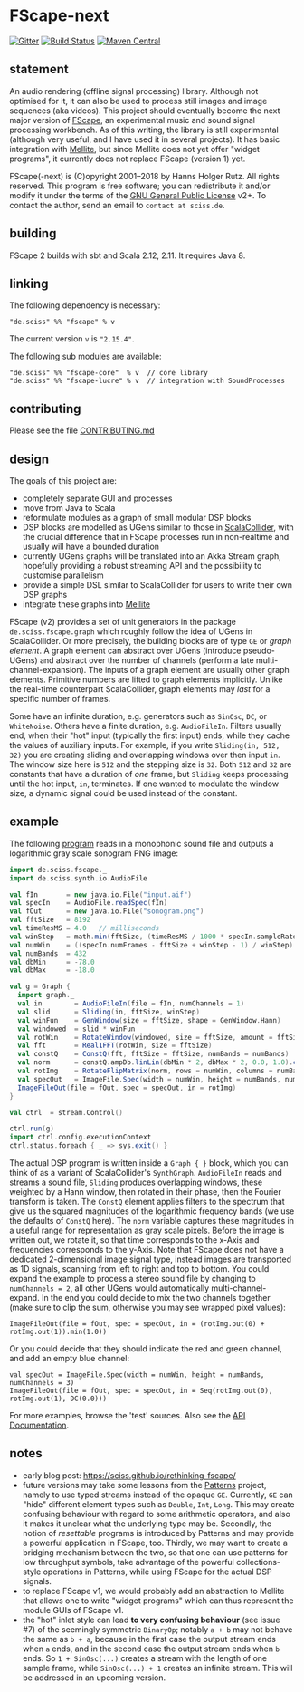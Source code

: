 # FScape-next

[![Gitter](https://badges.gitter.im/Join%20Chat.svg)](https://gitter.im/Sciss/FScape?utm_source=badge&utm_medium=badge&utm_campaign=pr-badge&utm_content=badge)
[![Build Status](https://travis-ci.org/Sciss/FScape-next.svg?branch=master)](https://travis-ci.org/Sciss/FScape-next)
[![Maven Central](https://maven-badges.herokuapp.com/maven-central/de.sciss/fscape_2.11/badge.svg)](https://maven-badges.herokuapp.com/maven-central/de.sciss/fscape_2.11)

## statement

An audio rendering (offline signal processing) library. Although not optimised for it, it can also be used to
process still images and image sequences (aka videos). This project should eventually become the next major version of
[FScape](https://github.com/Sciss/FScape), an experimental music and sound signal processing workbench. As of
this writing, the library is still experimental (although very useful, and I have used it in several projects).
It has basic integration with [Mellite](http://sciss.github.io/Mellite/), but since Mellite does not yet offer
"widget programs", it currently does not replace FScape (version 1) yet.

FScape(-next) is (C)opyright 2001&ndash;2018 by Hanns Holger Rutz. All rights reserved.
This program is free software; you can redistribute it and/or modify it under the terms 
of the [GNU General Public License](http://github.com/Sciss/FScape-next/blob/master/LICENSE) v2+.
To contact the author, send an email to `contact at sciss.de`.

## building

FScape 2 builds with sbt and Scala 2.12, 2.11. It requires Java 8.

## linking

The following dependency is necessary:

    "de.sciss" %% "fscape" % v

The current version `v` is `"2.15.4"`.

The following sub modules are available:

    "de.sciss" %% "fscape-core"  % v  // core library
    "de.sciss" %% "fscape-lucre" % v  // integration with SoundProcesses

## contributing

Please see the file [CONTRIBUTING.md](CONTRIBUTING.md)

## design

The goals of this project are:

- completely separate GUI and processes
- move from Java to Scala
- reformulate modules as a graph of small modular DSP blocks
- DSP blocks are modelled as UGens similar to those in [ScalaCollider](https://github.com/Sciss/ScalaCollider),
  with the crucial difference that in FScape processes run in non-realtime and usually will have a bounded duration
- currently UGens graphs will be translated into an Akka Stream graph, hopefully providing a robust
  streaming API and the possibility to customise parallelism
- provide a simple DSL similar to ScalaCollider for users to write their own DSP graphs
- integrate these graphs into [Mellite](https://github.com/Sciss/Mellite)

FScape (v2) provides a set of unit generators in the package `de.sciss.fscape.graph` which roughly follow the
idea of UGens in ScalaCollider. Or more precisely, the building blocks are of type `GE` or _graph element_.
A graph element can abstract over UGens (introduce pseudo-UGens) and abstract over the number of channels
(perform a late multi-channel-expansion). The inputs of a graph element are usually other graph elements.
Primitive numbers are lifted to graph elements implicitly. Unlike the real-time counterpart ScalaCollider,
graph elements may _last_ for a specific number of frames.

Some have an infinite duration, e.g. generators such as
`SinOsc`, `DC`, or `WhiteNoise`. Others have a finite duration, e.g. `AudioFileIn`. Filters usually end, when their
"hot" input (typically the first input) ends, while they cache the values of auxiliary inputs. For example,
if you write `Sliding(in, 512, 32)` you are creating sliding and overlapping windows over then input `in`.
The window size here is `512` and the stepping size is `32`. Both `512` and `32` are constants that have a duration
of _one_ frame, but `Sliding` keeps processing until the hot input, `in`, terminates. If one wanted to modulate
the window size, a dynamic signal could be used instead of the constant.

## example

The following [program](https://github.com/Sciss/FScape-next/blob/master/core/src/test/scala/de/sciss/fscape/ConstQTest.scala)
reads in a monophonic sound file and outputs a logarithmic gray scale sonogram PNG image:

```scala
import de.sciss.fscape._
import de.sciss.synth.io.AudioFile

val fIn       = new java.io.File("input.aif")
val specIn    = AudioFile.readSpec(fIn)
val fOut      = new java.io.File("sonogram.png")
val fftSize   = 8192
val timeResMS = 4.0   // milliseconds
val winStep   = math.min(fftSize, (timeResMS / 1000 * specIn.sampleRate + 0.5).toInt)
val numWin    = ((specIn.numFrames - fftSize + winStep - 1) / winStep).toInt
val numBands  = 432
val dbMin     = -78.0
val dbMax     = -18.0

val g = Graph {
  import graph._
  val in        = AudioFileIn(file = fIn, numChannels = 1)
  val slid      = Sliding(in, fftSize, winStep)
  val winFun    = GenWindow(size = fftSize, shape = GenWindow.Hann)
  val windowed  = slid * winFun
  val rotWin    = RotateWindow(windowed, size = fftSize, amount = fftSize/2)
  val fft       = Real1FFT(rotWin, size = fftSize)
  val constQ    = ConstQ(fft, fftSize = fftSize, numBands = numBands)
  val norm      = constQ.ampDb.linLin(dbMin * 2, dbMax * 2, 0.0, 1.0).clip()
  val rotImg    = RotateFlipMatrix(norm, rows = numWin, columns = numBands, mode = RotateFlipMatrix.Rot90CCW)
  val specOut   = ImageFile.Spec(width = numWin, height = numBands, numChannels = 1)
  ImageFileOut(file = fOut, spec = specOut, in = rotImg)
}

val ctrl  = stream.Control()

ctrl.run(g)
import ctrl.config.executionContext
ctrl.status.foreach { _ => sys.exit() }
```

The actual DSP program is written inside a `Graph { }` block, which you can think of as a variant of 
ScalaCollider's `SynthGraph`. `AudioFileIn` reads and streams a sound file, `Sliding` produces overlapping windows,
these weighted by a Hann window, then rotated in their phase, then the Fourier transform is taken. The `ConstQ`
element applies filters to the spectrum that give us the squared magnitudes of the logarithmic frequency bands
(we use the defaults of `ConstQ` here). The `norm` variable captures these magnitudes in a useful range for
representation as gray scale pixels. Before the image is written out, we rotate it, so that time corresponds to
the x-Axis and frequencies corresponds to the y-Axis. Note that FScape does not have a dedicated 2-dimensional
image signal type, instead images are transported as 1D signals, scanning from left to right and top to bottom.
You could expand the example to process a stereo sound file by changing to `numChannels = 2`, all other UGens would
automatically multi-channel-expand. In the end you could decide to mix the two channels together
(make sure to clip the sum, otherwise you may see wrapped pixel values):

```
ImageFileOut(file = fOut, spec = specOut, in = (rotImg.out(0) + rotImg.out(1)).min(1.0))
```

Or you could decide that they should indicate the red and green channel, and add an empty blue channel:

```
val specOut = ImageFile.Spec(width = numWin, height = numBands, numChannels = 3)
ImageFileOut(file = fOut, spec = specOut, in = Seq(rotImg.out(0), rotImg.out(1), DC(0.0)))
```

For more examples, browse the 'test' sources. Also see
the [API Documentation](http://sciss.github.io/Mellite/latest/api/de/sciss/fscape/).

## notes

- early blog post: https://sciss.github.io/rethinking-fscape/
- future versions may take some lessons from the [Patterns](https://github.com/Sciss/Patterns) project, namely
  to use typed streams instead of the opaque `GE`. Currently, `GE` can "hide" different element types such as
  `Double`, `Int`, `Long`. This may create confusing behaviour with regard to some arithmetic operators, and also
  it makes it unclear what the underlying type may be. Secondly, the notion of _resettable_ programs is introduced
  by Patterns and may provide a powerful application in FScape, too. Thirdly, we may want to create a bridging
  mechanism between the two, so that one can use patterns for low throughput symbols, take advantage of the powerful
  collections-style operations in Patterns, while using FScape for the actual DSP signals.
- to replace FScape v1, we would probably add an abstraction to Mellite that allows one to write "widget programs"
  which can thus represent the module GUIs of FScape v1.
- the "hot" inlet style can lead **to very confusing behaviour** (see issue #7) of the seemingly
  symmetric `BinaryOp`; notably
  `a + b` may not behave the same as `b + a`, because in the first case the output stream ends when `a` ends, and in the
  second case the output stream ends when `b` ends. So `1 + SinOsc(...)` creates a stream with the length of
  one sample frame, while `SinOsc(...) + 1` creates an infinite stream. This will be addressed in 
  an upcoming version.
